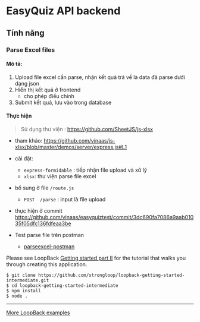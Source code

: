 # EasyQuiz API backend

## Tính năng

### Parse Excel files

#### Mô tả:
1. Upload file excel cần parse, nhận kết quả trả về là data đã parse dưới dạng json
1. Hiển thị kết quả ở frontend
    - cho phép điều chỉnh 
1. Submit kết quả, lưu vào trong database

#### Thực hiện
> Sử dụng thư viện : https://github.com/SheetJS/js-xlsx

- tham khảo: https://github.com/vinaas/js-xlsx/blob/master/demos/server/express.js#L1

- cài đặt: 
    - `express-formidable` : tiếp nhận file upload và xử lý 
    - `xlsx`: thư viện parse file excel 

- bổ sung ở file `/route.js`
    - `POST  /parse` : input là file upload

- thực hiện ở commit https://github.com/vinaas/easyquiztest/commit/3dc690fa7086a9aab01035f05dfc136fdfeaa3be

- Test parse file trên postman
    - [parseexcel-postman](https://user-images.githubusercontent.com/10808157/34399544-c8b19948-ebba-11e7-8269-0c6bec99df2b.png)

Please see LoopBack [Getting started part II](http://loopback.io/doc/en/lb3/Getting-started-part-II.html) for the tutorial that walks you through creating this application.

```
$ git clone https://github.com/strongloop/loopback-getting-started-intermediate.git
$ cd loopback-getting-started-intermediate
$ npm install
$ node .
```

---

[More LoopBack examples](https://loopback.io/doc/en/lb3/Tutorials-and-examples.html)
